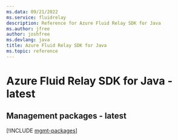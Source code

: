 ```yaml
---
ms.data: 09/21/2022
ms.service: fluidrelay
description: Reference for Azure Fluid Relay SDK for Java
ms.author: jfree
author: joshfree
ms.devlang: java
title: Azure Fluid Relay SDK for Java
ms.topic: reference
---
```

# Azure Fluid Relay SDK for Java - latest

## Management packages - latest
[!INCLUDE [mgmt-packages](fluid-relay-mgmt-index.md)]